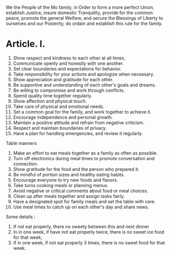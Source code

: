 We the People of the Mo family, in Order to form a more perfect Union, establish Justice, insure domestic Tranquility, 
provide for the common peace, promote the general Welfare, and secure the Blessings of Liberty to ourselves and our Posterity, 
do ordain and establish this rule for the family.

# Article. I.

1. Show respect and kindness to each other at all times.
1. Communicate openly and honestly with one another.
1. Set clear boundaries and expectations for behavior.
1. Take responsibility for your actions and apologize when necessary.
1. Show appreciation and gratitude for each other.
1. Be supportive and understanding of each other's goals and dreams.
1. Be willing to compromise and work through conflicts.
1. Spend quality time together regularly.
1. Show affection and physical touch.
1. Take care of physical and emotional needs.
1. Set a common goal for the family, and work together to achieve it.
1. Encourage independence and personal growth.
1. Maintain a positive attitude and refrain from negative criticism.
1. Respect and maintain boundaries of privacy.
1. Have a plan for handling emergencies, and review it regularly.


Table manners 

1. Make an effort to eat meals together as a family as often as possible.
1. Turn off electronics during meal times to promote conversation and connection.
1. Show gratitude for the food and the person who prepared it.
1. Be mindful of portion sizes and healthy eating habits.
1. Encourage everyone to try new foods and flavors.
1. Take turns cooking meals or planning menus.
1. Avoid negative or critical comments about food or meal choices.
1. Clean up after meals together and assign tasks fairly.
1. Have a designated spot for family meals and set the table with care.
1. Use meal times to catch up on each other's day and share news.



Some details :

1. If not eat properly, there no sweety between this and next dinner
2. In in one week, if have not eat properly twice, there is no sweet ice food for that week,
3. If in one week, if not eat properly 3 times, there is no sweet food for that week. 


